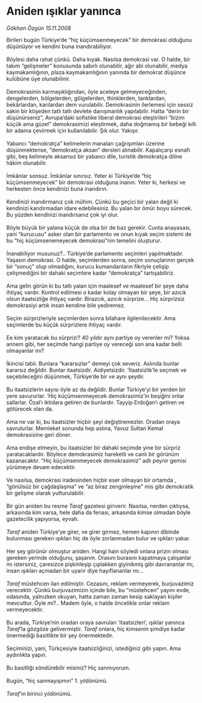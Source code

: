 # Aniden ışıklar yanınca

*Gökhan Özgün 15.11.2008*

<div class="taraf_structure_2col_1zq">
<div class="margen_n">



 <p>Birileri bugün Türkiye’de “hiç küçümsenmeyecek” bir demokrasi olduğunu düşünüyor ve kendini buna inandırabiliyor. <br/><br/>Böylesi daha rahat çünkü. Daha kıyak. Nasılsa demokrasi var. O halde, bir takım “gelişmeler” konusunda sabırlı olunabilir, ağır abi olunabilir, medya kaymakamlığının, plaza kaymakamlığının yanında bir demokrat düşünce kulübüne üye olunabilinir. <br/><br/>Demokrasinin karmaşıklığından, öyle aceleye gelmeyeceğinden, dengelerden, bölgelerden, gölgelerden, thinklerden, tanklardan, bekârlardan, karılardan dem vurulabilir. Demokrasinin ilerlemesi için sessiz sakin bir köşeden tatlı tatlı devlete danışmanlık yapılabilir. Hatta “derin bir düşünürseniz”, Avrupa’daki sofistike liberal demokrasi eleştirileri “bizim küçük ama güzel” demokrasimizi eleştirmek, daha doğmamış bir bebeği kıllı bir adama çevirmek için kullanılabilir. Şık olur. Yakışır. <br/><br/>Yabancı “demokratça” kelimelerin manaları çağrışımları üzerine düşünmektense, “demokratça aksan” dersleri alınabilir. Kapalıçarşı esnafı gibi, beş kelimeyle aksansız bir yabancı dile, turistik demokratça diline hâkim olunabilir. <br/><br/>İmkânlar sonsuz. İmkânlar sınırsız. Yeter ki Türkiye’de “hiç küçümsenmeyecek” bir demokrasi olduğuna inanın. Yeter ki, herkesi ve herkesten önce kendinizi buna inandırın. <br/><br/>Kendinizi inandırmanız çok mühim. Çünkü bu geçici bir yalan değil ki kendinizi kandırmadan idare edebilesiniz.<b> </b>Bu yalan bir ömür boyu sürecek. Bu yüzden kendinizi inandırsanız çok iyi olur. <br/><br/>Böyle büyük bir yalana küçük de olsa bir de baz gerekir. Cunta anayasası, yani “kurucusu” asker olan bir parlamento ve onun kıyak seçim sistemi de bu “hiç küçümsenemeyecek demokrasi”nin temelini oluşturur. <br/><br/>İnanabiliyor musunuz?.. Türkiye’de parlamento seçimleri yapılmaktadır. Yaşasın demokrasi. O halde, seçimlerden sonra, seçim sonuçlarının gerçek bir “sonuç” olup olmadığını, kurucu kumandanların fikriyle çelişip çelişmediğini bir dahaki seçimlere kadar “demokratça” tartışabiliriz. <br/><br/>Ama gelin görün ki bu tatlı yalan için maalesef ve maalesef bir şeye daha ihtiyaç vardır. Kontrol edilmesi o kadar kolay olmayan bir şeye, bir azıcık olsun itaatsizliğe ihtiyaç vardır.<b> </b>Birazcık, azıcık sürprize... Hiç sürprizsiz demokrasiyi artık insan kendine bile yediremez. <br/><br/>Seçim sürprizleriyle seçimlerden sonra bilahare ilgilenilecektir. Ama seçimlerde bu küçük sürprizlere ihtiyaç vardır. <br/><br/>Ee kim yaratacak bu sürprizi? 40 yıldır aynı partiye oy verenler mi? Yoksa annem gibi, her seçimde hangi partiye oy vereceği son ana kadar belli olmayanlar mı? <br/><br/>İkincisi tabii. Bunlara “kararsızlar” demeyi çok severiz. Aslında bunlar kararsız değildir. Bunlar itaatsizdir. Aidiyetsizdir. ‘İtaatsizlik’le seçmek ve seçebileceğini düşünmek, Türkiye’de bir ve aynı şeydir. <br/><br/>Bu itaatsizlerin sayısı öyle az da değildir. Bunlar Türkiye’yi bir yerden bir yere savururlar. ‘Hiç küçümsenmeyecek demokrasimiz’in beşiğini onlar sallarlar. Özal’ı iktidara getiren de bunlardır. Tayyip Erdoğan’ı getiren ve götürecek olan da. <br/><br/>Ama ne var ki, bu itaatsizler hiçbir şeyi değiştiremezler. Oradan oraya savrulurlar. Memleket sonunda hep aslına, Yavuz Sultan Kemal demokrasisine geri döner. <br/><br/>Ama endişe etmeyin, bu itaatsizler bir dahaki seçimde yine bir sürpriz yaratacaklardır. Böylece demokrasimiz hareketli ve canlı bir görünüm kazanacaktır. “Hiç küçümsenmeyecek demokrasimiz” adlı peynir gemisi yürümeye devam edecektir. <br/><br/>Ve nasılsa, demokrasi iradesinden hiçbir eser olmayan bir ortamda , “gönülsüz bir çağdaşlaşma” ve “az biraz zenginleşme” mis gibi demokratik bir gelişme olarak yutturulabilir. <br/><br/>Bir gün aniden bu resme <i>Taraf</i> gazetesi giriverir. Nasılsa, nerden çıktıysa, arkasında kim varsa, hele daha da fenası, arkasında kimse olmadan böyle gazetecilik yapıyorsa, eyvah.<i> <br/><br/>Taraf</i> aniden Türkiye’ye girer, ve girer girmez, hemen kapının dibinde bulunması gereken ışıkları hiç de öyle zorlanmadan bulur ve ışıkları yakar. <br/><br/>Her şey görünür olmuştur aniden. Hangi hain söyledi onlara prizin olması gereken yerinde olduğunu, şaşarım. Orasını burasını kapatmaya çalışanlar mı istersiniz, çaresizce pişkinleşip çıplakken giyinikmiş gibi davrananlar mı, insan ışıkları açmadan bir uyarır diye hayıflananlar mı...<i> <br/><br/>Taraf</i> müstehcen ilan edilmiştir. Cezasını, reklam vermeyerek, burjuvazimiz verecektir. Çünkü burjuvazimizin içinde bile, bu “müstehcen” yayını evde, odasında, yalnızken okuyan, hatta zaman zaman kesip saklayan kişiler mevcuttur. Öyle mi?.. Madem öyle, o halde öncelikle onlar reklam vermeyecektir. <br/><br/>Bu arada, Türkiye’nin oradan oraya savrulan ‘itaatsizleri’, ışıklar yanınca <i>Taraf</i>’la gözgöze gelivermiştir. <i>Taraf</i> onlara, hiç kimsenin şimdiye kadar önermediği basitlikte bir şey önermektedir. <br/><br/>Seçiminizi, yani, Türkçesiyle itaatsizliğinizi, istediğiniz gibi yapın. Ama aydınlıkta yapın. <br/><br/>Bu basitliği söndürebilir misiniz? Hiç sanmıyorum. <br/><br/>Bugün, “hiç sanmayışımın” 1. yıldönümü. <i><br/><br/>Taraf</i>’ın birinci yıldönümü.</p>

<br/>


<div id="taraf_not">
</div>

</div>


</div>
